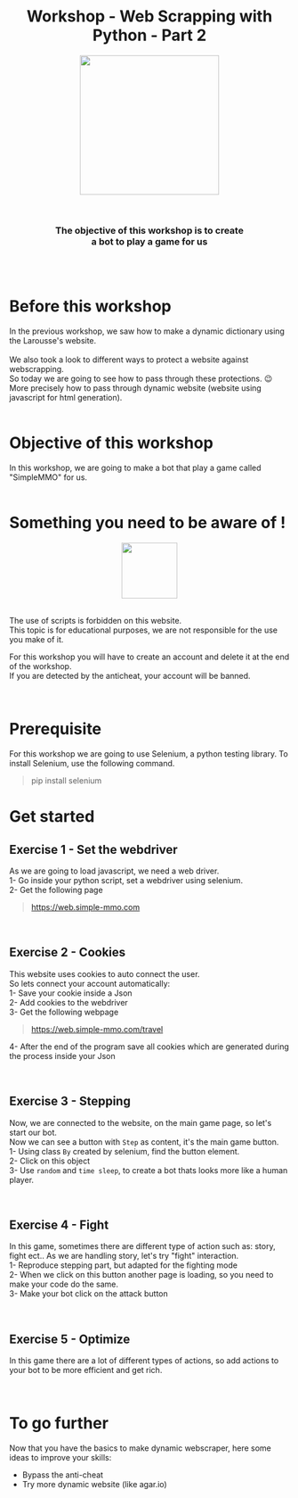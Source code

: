 <h1 align="center">
    Workshop - Web Scrapping with Python - Part 2
</h1>

<p align="center">
    <img width="250" height="250" src="https://cdn4.iconfinder.com/data/icons/emoji-2-5/64/_robot_emoticons_smiley-512.png">
</p>
<br>

<h3 align="center">
    The objective of this workshop is to create <br> a bot to play a game for us
</h3>
<br><br>

# **Before this workshop**

In the previous workshop, we saw how to make a dynamic dictionary using 
the Larousse's website.
<br><br>
We also took a look to different ways to protect a website against webscrapping. <br>
So today we are going to see how to pass through these protections. :wink: <br>
More precisely how to pass through dynamic website (website using javascript for html generation).
<br><br>

# **Objective of this workshop**
In this workshop, we are going to make a bot that play a game called "SimpleMMO" for us.
<br><br>

# **Something you need to be aware of !**

<p align="center">
    <img width="100" height="100" src="https://upload.wikimedia.org/wikipedia/commons/thumb/f/f6/OOjs_UI_icon_alert-destructive.svg/1024px-OOjs_UI_icon_alert-destructive.svg.png">
</p>
<br>
The use of scripts is forbidden on this website.<br>
This topic is for educational purposes, we are not responsible for the use you make of it.<br>

For this workshop you will have to create an account and delete it at the end of the workshop.<br>
If you are detected by the anticheat, your account will be banned.<br>

<br>

# **Prerequisite**

For this workshop we are going to use Selenium, a python testing library.
To install Selenium, use the following command.
> pip install selenium

# **Get started**

## **Exercise 1 - Set the webdriver**

As we are going to load javascript, we need a web driver.<br>
1- Go inside your python script, set a webdriver using selenium.<br>
2- Get the following page
> https://web.simple-mmo.com

<br>

## **Exercise 2 - Cookies**

This website uses cookies to auto connect the user.<br>
So lets connect your account automatically:<br>
1- Save your cookie inside a Json<br>
2- Add cookies to the webdriver<br>
3- Get the following webpage
> https://web.simple-mmo.com/travel

4- After the end of the program save all cookies which are generated during the process inside your Json

<br>

## **Exercise 3 - Stepping**

Now, we are connected to the website, on the main game page, so let's start our bot.<br>
Now we can see a button with `Step` as content, it's the main game button.<br>
1- Using class `By` created by selenium, find the button element.<br>
2- Click on this object<br>
3- Use `random` and `time sleep`, to create a bot thats looks more like a human player.<br>

<br>

## **Exercise 4 - Fight**

In this game, sometimes there are different type of action such as: story, fight ect.. As we are handling story, let's try "fight" interaction.<br>
1- Reproduce stepping part, but adapted for the fighting mode<br>
2- When we click on this button another page is loading, so you need to make your code do the same.<br>
3- Make your bot click on the attack button<br>

<br>

## **Exercise 5 - Optimize**
In this game there are a lot of different types of actions, so add actions to your bot to be more efficient and get rich.

<br>

# **To go further**
Now that you have the basics to make dynamic webscraper, here some ideas to improve your skills:
- Bypass the anti-cheat
- Try more dynamic website (like agar.io)
